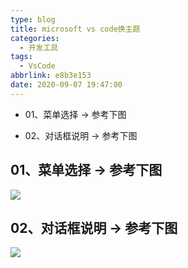```yaml
---
type: blog
title: microsoft vs code换主题
categories: 
  - 开发工具
tags:
  - VsCode
abbrlink: e8b3e153
date: 2020-09-07 19:47:00
---
```


- 01、菜单选择 -> 参考下图

- 02、对话框说明 -> 参考下图

<!-- more -->
## 01、菜单选择 -> 参考下图
![](https://img-blog.csdnimg.cn/20190802095136432.png?x-oss-process=image/watermark,type_ZmFuZ3poZW5naGVpdGk,shadow_10,text_aHR0cHM6Ly9ibG9nLmNzZG4ubmV0L2xpbnhpODY5Mw==,size_16,color_FFFFFF,t_70)

## 02、对话框说明 -> 参考下图
![](https://img-blog.csdnimg.cn/20190802095441113.png?x-oss-process=image/watermark,type_ZmFuZ3poZW5naGVpdGk,shadow_10,text_aHR0cHM6Ly9ibG9nLmNzZG4ubmV0L2xpbnhpODY5Mw==,size_16,color_FFFFFF,t_70)